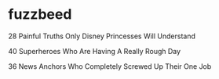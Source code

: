 # fuzzbeed
28 Painful Truths Only Disney Princesses Will Understand

40 Superheroes Who Are Having A Really Rough Day

36 News Anchors Who Completely Screwed Up Their One Job
